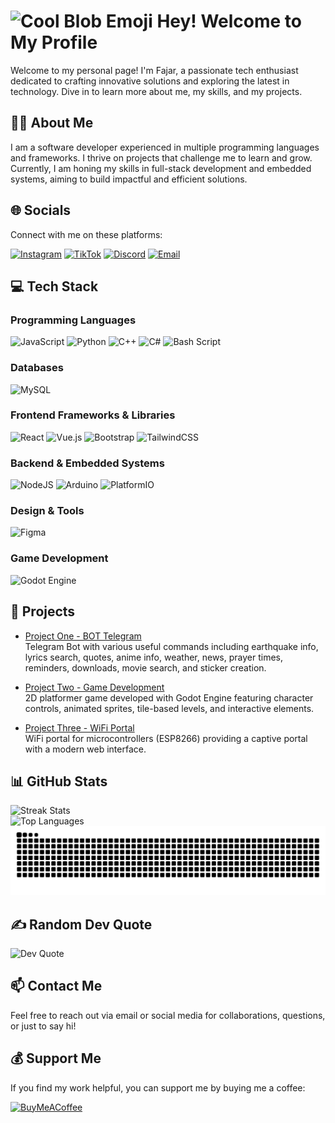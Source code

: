 # <img src="https://emojis.slackmojis.com/emojis/images/1531849430/4246/blob-sunglasses.gif?1531849430" width="30" alt="Cool Blob Emoji"/> Hey! Welcome to My Profile

Welcome to my personal page! I'm Fajar, a passionate tech enthusiast dedicated to crafting innovative solutions and exploring the latest in technology. Dive in to learn more about me, my skills, and my projects.

## 👨‍💻 About Me

I am a software developer experienced in multiple programming languages and frameworks. I thrive on projects that challenge me to learn and grow. Currently, I am honing my skills in full-stack development and embedded systems, aiming to build impactful and efficient solutions.

## 🌐 Socials

Connect with me on these platforms:

[![Instagram](https://img.shields.io/badge/Instagram-%23E4405F.svg?logo=Instagram&logoColor=white)](https://instagram.com/itsme.jars) [![TikTok](https://img.shields.io/badge/TikTok-%23000000.svg?logo=TikTok&logoColor=white)](https://tiktok.com/@itsme.jars) [![Discord](https://img.shields.io/badge/Discord-%237289DA.svg?logo=discord&logoColor=white)](https://discord.gg/jXGvXR4B) [![Email](https://img.shields.io/badge/Email-D14836?logo=gmail&logoColor=white)](mailto:maulidfajar163@gmail.com)

## 💻 Tech Stack

### Programming Languages
![JavaScript](https://img.shields.io/badge/javascript-%23323330.svg?style=flat&logo=javascript&logoColor=%23F7DF1E "JavaScript") ![Python](https://img.shields.io/badge/python-3670A0?style=flat&logo=python&logoColor=ffdd54 "Python") ![C++](https://img.shields.io/badge/c++-%2300599C.svg?style=flat&logo=c%2B%2B&logoColor=white "C++") ![C#](https://img.shields.io/badge/c%23-%23239120.svg?style=flat&logo=c-sharp&logoColor=white "C#") ![Bash Script](https://img.shields.io/badge/bash_script-%23121011.svg?style=flat&logo=gnu-bash&logoColor=white "Bash Script")

### Databases
![MySQL](https://img.shields.io/badge/mysql-4479A1.svg?style=flat&logo=mysql&logoColor=white "MySQL")

### Frontend Frameworks & Libraries
![React](https://img.shields.io/badge/react-%2320232a.svg?style=flat&logo=react&logoColor=%2361DAFB "React") ![Vue.js](https://img.shields.io/badge/vuejs-%2335495e.svg?style=flat&logo=vuedotjs&logoColor=%234FC08D "Vue.js") ![Bootstrap](https://img.shields.io/badge/bootstrap-%238511FA.svg?style=flat&logo=bootstrap&logoColor=white "Bootstrap") ![TailwindCSS](https://img.shields.io/badge/tailwindcss-%2338B2AC.svg?style=flat&logo=tailwind-css&logoColor=white "TailwindCSS")

### Backend & Embedded Systems
![NodeJS](https://img.shields.io/badge/node.js-6DA55F?style=flat&logo=node.js&logoColor=white "NodeJS") ![Arduino](https://img.shields.io/badge/-Arduino-00979D?style=flat&logo=Arduino&logoColor=white "Arduino") ![PlatformIO](https://img.shields.io/badge/PlatformIO-%23222.svg?style=flat&logo=platformio&logoColor=%23f5822a "PlatformIO")

### Design & Tools
![Figma](https://img.shields.io/badge/figma-%23F24E1E.svg?style=flat&logo=figma&logoColor=white "Figma")

### Game Development
![Godot Engine](https://img.shields.io/badge/GODOT-%23FFFFFF.svg?style=flat&logo=godot-engine "Godot Engine")

## 🚀 Projects

- [Project One - BOT Telegram](https://github.com/Jars44/bot-tg)  
  Telegram Bot with various useful commands including earthquake info, lyrics search, quotes, anime info, weather, news, prayer times, reminders, downloads, movie search, and sticker creation.

- [Project Two - Game Development](https://github.com/Jars44/game-dev)  
  2D platformer game developed with Godot Engine featuring character controls, animated sprites, tile-based levels, and interactive elements.

- [Project Three - WiFi Portal](https://github.com/Jars44/wifi-portal)  
  WiFi portal for microcontrollers (ESP8266) providing a captive portal with a modern web interface.

## 📊 GitHub Stats

<!-- ![GitHub Stats](https://github-readme-stats.vercel.app/api?username=Jars44&theme=one_dark_pro&hide_border=true&include_all_commits=true&count_private=true) -->
![Streak Stats](https://nirzak-streak-stats.vercel.app/?user=Jars44&theme=one_dark_pro&hide_border=true)  
![Top Languages](https://github-readme-stats.vercel.app/api/top-langs/?username=Jars44&theme=one_dark_pro&hide_border=true&include_all_commits=true&count_private=true&layout=compact)
![Snake animation](https://github.com/Jars44/Jars44/blob/output/github-contribution-grid-snake.svg)

## ✍️ Random Dev Quote

![Dev Quote](https://quotes-github-readme.vercel.app/api?type=vetical&theme=tokyonight)

## 📫 Contact Me

Feel free to reach out via email or social media for collaborations, questions, or just to say hi!

## 💰 Support Me

If you find my work helpful, you can support me by buying me a coffee:

[![BuyMeACoffee](https://img.shields.io/badge/Buy%20Me%20a%20Coffee-ffdd00?style=for-the-badge&logo=buy-me-a-coffee&logoColor=black)](https://www.buymeacoffee.com/Jars44)
